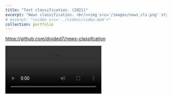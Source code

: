 ```yaml
---
title: "Text classification. (2021)"
excerpt: "News classification. <br/><img src='/images/news_cls.png' style='max-width: 500px;'>"
# excerpt: "<video src='../videos/video.mp4'>"
collection: portfolio
---
```


https://github.com/divided7/news-classifcation

<video src="/videos/news_cls.mp4" controls style="max-width: 700px;">
  Your browser does not support the video tag.
</video>


